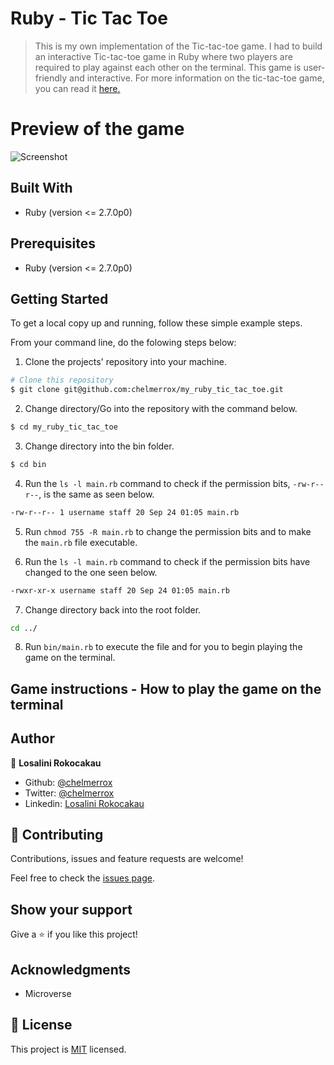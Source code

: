#  Ruby - Tic Tac Toe 

> This is my own implementation of the Tic-tac-toe game. I had to build an interactive Tic-tac-toe game in Ruby where two players are required to play against each other on the terminal. This game is user-friendly and interactive. For more information on the tic-tac-toe game, you can read it <a href="https://en.wikipedia.org/wiki/Tic-tac-toe">here.</a>

# Preview of the game

![Screenshot](images/screenshot.png)

## Built With

- Ruby (version <= 2.7.0p0)

## Prerequisites

- Ruby (version <= 2.7.0p0)

## Getting Started

To get a local copy up and running, follow these simple example steps.

From your command line, do the folowing steps below:
​
1. Clone the projects' repository into your machine.

```bash
# Clone this repository
$ git clone git@github.com:chelmerrox/my_ruby_tic_tac_toe.git

```

2. Change directory/Go into the repository with the command below.

```bash
$ cd my_ruby_tic_tac_toe

```

3. Change directory into the bin folder.

```bash
$ cd bin

```

4. Run the `ls -l main.rb` command to check if the permission bits, `-rw-r--r--`, is the same as seen below.

```bash
-rw-r--r-- 1 username staff 20 Sep 24 01:05 main.rb

```

5. Run `chmod 755 -R main.rb` to change the permission bits and to make the `main.rb` file executable.

6. Run the `ls -l main.rb` command to check if the permission bits have changed to the one seen below.

```bash
-rwxr-xr-x username staff 20 Sep 24 01:05 main.rb

```

7. Change directory back into the root folder.

```bash
cd ../

```

8. Run `bin/main.rb` to execute the file and for you to begin playing the game on the terminal.

## Game instructions - How to play the game on the terminal

## Author

👤 **Losalini Rokocakau**

- Github: [@chelmerrox](https://github.com/chelmerrox)
- Twitter: [@chelmerrox](https://twitter.com/chelmerrox)
- Linkedin: [Losalini Rokocakau](https://linkedin.com/losalini-rokocakau)

## 🤝 Contributing

Contributions, issues and feature requests are welcome!

Feel free to check the [issues page](https://github.com/chelmerrox/my_ruby_tic_tac_toe/issues).

## Show your support

Give a ⭐️ if you like this project!

## Acknowledgments

- Microverse

## 📝 License

This project is [MIT](LICENSE.txt) licensed.
